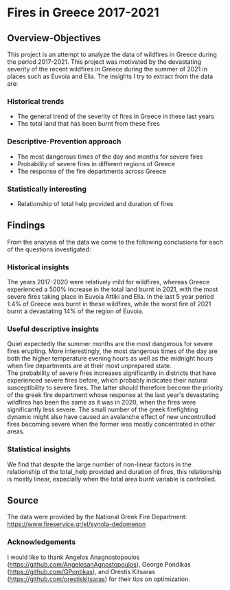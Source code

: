 # Fires in Greece 2017-2021 

## Overview-Objectives
This project is an attempt to analyze the data of wildfires in Greece during the period 2017-2021. This project was motivated by the devastating severity of the recent wildfires in Greece during the summer of 2021 in places such as Euvoia and Elia. The insights I try to extract from the data are: 
### **Historical trends**
* The general trend of the severity of fires in Greece in these last years
* The total land that has been burnt from these fires
### **Descriptive-Prevention approach**
* The most dangerous times of the day and months for severe fires
* Probability of severe fires in different regions of Greece
* The response of the fire departments across Greece
### **Statistically interesting**
* Relationship of total help provided and duration of fires

## Findings
From the analysis of the data we come to the following conclusions for each of the questions investigated:
### **Historical insights**
The years 2017-2020 were relatively mild for wildfires, whereas Greece experienced a 500% increase in the total land burnt in 2021, with the most severe fires taking place in Euvoia Attiki and Elia. In the last 5 year period 1.4% of Greece was burnt in these wildfires, while the worst fire of 2021 burnt a devastating 14% of the region of Euvoia.
### **Useful descriptive insights**
Quiet expectedly the summer months are the most dangerous for severe fires erupting. More interestingly, the most dangerous times of the day are both the higher temperature evening hours as well as the midnight hours when fire departments are at their most unprepared state.\
The probability of severe fires increases significantly in districts that have experienced severe fires before, which probably indicates their natural susceptibility to severe fires. The latter should therefore become the priority of the greek fire department whose response at the last year's devastating wildfires has been the same as it was in 2020, when the fires were significantly less severe. The small number of the greek firefighting dynamic might also have caused an avalanche effect of new uncontrolled fires becoming severe when the former was mostly concentrated in other areas.
### **Statistical insights**
We find that despite the large number of non-linear factors in the relationship of the total_help provided and duration of fires, this relationship is mostly linear, especially when the total area burnt variable is controlled.
  
  
## **Source**
The data were provided by the National Greek Fire Department: https://www.fireservice.gr/el/synola-dedomenon






### Acknowledgements
I would like to thank Angelos Anagnostopoulos (https://github.com/AngelosanAgnostopoulos), George Pondikas (https://github.com/GPontikas), and Orestis Kitsaras (https://github.com/orestiskitsaras) for their tips on optimization.


